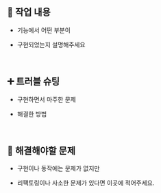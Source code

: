 <!-- 
  📌 PR 제목 작성 가이드
  형식: [태그] #이슈번호 - 간단한 설명
  예시: [FEAT] #12 - 로그인 API 연동
-->


## 🔎 작업 내용

- 기능에서 어떤 부분이

- 구현되었는지 설명해주세요

  <br/>

## ➕ 트러블 슈팅

- 구현하면서 마주한 문제
- 해결한 방법

  <br/>

## 🔧 해결해야할 문제

- 구현이나 동작에는 문제가 없지만
- 리팩토링이나 사소한 문제가 있다면 이곳에 적어주세요.

  <br/>

<br/>
